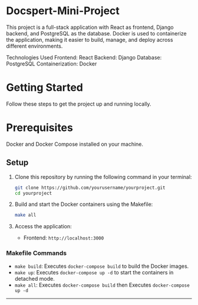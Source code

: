 # Docspert-Mini-Project
This project is a full-stack application with React as frontend, Django backend, and PostgreSQL as the database. Docker is used to containerize the application, making it easier to build, manage, and deploy across different environments.

Technologies Used
Frontend: React
Backend: Django
Database: PostgreSQL
Containerization: Docker

# Getting Started
Follow these steps to get the project up and running locally.

# Prerequisites
Docker and Docker Compose installed on your machine.
## Setup
1. Clone this repository by running the following command in your terminal:
    ```bash
    git clone https://github.com/yourusername/yourproject.git
    cd yourproject
    ```

2. Build and start the Docker containers using the Makefile:
    ```bash
    make all
    ```

3. Access the application:
    - Frontend: `http://localhost:3000`

### Makefile Commands

- `make build`: Executes `docker-compose build` to build the Docker images.
- `make up`: Executes `docker-compose up -d` to start the containers in detached mode.
- `make all`: Executes `docker-compose build` then Executes `docker-compose up -d`

---
